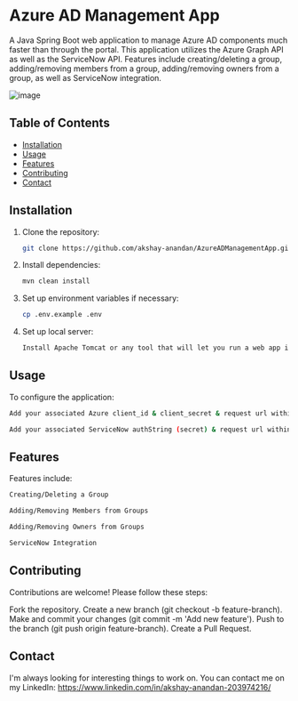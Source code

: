 # Azure AD Management App

A Java Spring Boot web application to manage Azure AD components much faster than through the portal. This application utilizes the Azure Graph API as well as the ServiceNow API. Features include creating/deleting a group, adding/removing members from a group, adding/removing owners from a group, as well as ServiceNow integration.

![image](https://github.com/user-attachments/assets/be42acf9-19d6-4252-ab2a-f485bc833f0e)


## Table of Contents

- [Installation](#installation)
- [Usage](#usage)
- [Features](#features)
- [Contributing](#contributing)
- [Contact](#contact)

## Installation

1. Clone the repository:
   ```bash
   git clone https://github.com/akshay-anandan/AzureADManagementApp.git
   ```
2. Install dependencies:
   ```bash
   mvn clean install
   ```
3. Set up environment variables if necessary:
   ```bash
   cp .env.example .env
   ```
4. Set up local server:
   ```bash
   Install Apache Tomcat or any tool that will let you run a web app in localhost
   ```

## **Usage**

To configure the application:
```bash
Add your associated Azure client_id & client_secret & request url within the GraphToken class
```
```bash
Add your associated ServiceNow authString (secret) & request url within the ServiceNow class
```

## **Features**
Features include:
```bash
Creating/Deleting a Group
```
```bash
Adding/Removing Members from Groups 
```
```bash
Adding/Removing Owners from Groups
```
```bash
ServiceNow Integration
```

## **Contributing**
Contributions are welcome! Please follow these steps:

Fork the repository.
Create a new branch (git checkout -b feature-branch).
Make and commit your changes (git commit -m 'Add new feature').
Push to the branch (git push origin feature-branch).
Create a Pull Request.

## **Contact**
I'm always looking for interesting things to work on. You can contact me on my LinkedIn: https://www.linkedin.com/in/akshay-anandan-203974216/ 
